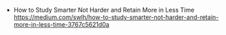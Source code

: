 - How to Study Smarter Not Harder and Retain More in Less Time
<br> https://medium.com/swlh/how-to-study-smarter-not-harder-and-retain-more-in-less-time-3767c5621d0a
